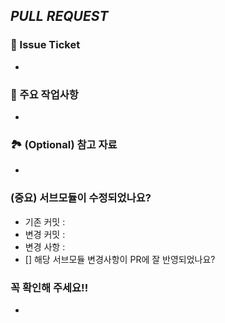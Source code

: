 ## <i>PULL REQUEST</i>

### 🎋 Issue Ticket
- 

### 🔑 주요 작업사항
- 

### 🏞 (Optional) 참고 자료
- 

### (중요) 서브모듈이 수정되었나요?
- 기존 커밋 : 
- 변경 커밋 :
- 변경 사항 : 
- [] 해당 서브모듈 변경사항이 PR에 잘 반영되었나요?

### 꼭 확인해 주세요!!
-
